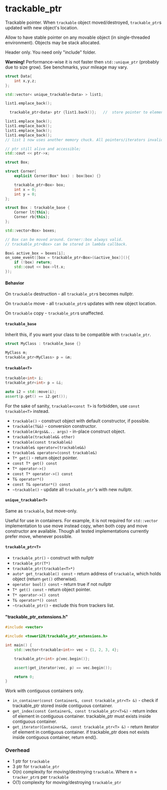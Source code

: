 # trackable_ptr

Trackable pointer. When `trackable` object moved/destroyed, `trackable_ptr`s updated with new object's location.

Allow to have stable pointer on any movable object (in single-threaded environment). Objects may be stack allocated.

Header only. You need only "include" folder.

**Warning!** Performance-wise it is not faster then `std::unique_ptr` (probably due to size grow). See benchmarks, your mileage may vary.

```c++
struct Data{
    int x,y,z;
};

std::vector< unique_trackable<Data> > list1;

list1.emplace_back();

  trackable_ptr<Data> ptr {list1.back()};	//  store pointer to element

list1.emplace_back();
list1.emplace_back();
list1.emplace_back();
list1.emplace_back();
// list 1 now uses another memory chuck. All pointers/iterators invalidated.

// ptr still alive and accessible;
std::cout << ptr->x;
```

```cpp
struct Box;

struct Corner{
    explicit Corner(Box* box) : box(box) {}

    trackable_ptr<Box> box;
    int x = 0;
    int y = 0;
};

struct Box : trackable_base {
    Corner lt{this};
    Corner rb{this};
};

std::vector<Box> boxes;

// Box can be moved around. Corner::box always valid.
// trackable_ptr<Box> can be stored in lambda callback.

Box& active_box = boxes[i];
on_some_event([box = trackable_ptr<Box>(&active_box)](){
    if (!box) return;
    std::cout << box->lt.x;
});
```

#### Behavior

On `trackable` destruction - all `trackable_ptr`s becomes nullptr.

On `trackable` move - all `trackable_ptr`s updates with new object location.

On `trackable` copy - `trackable_ptr`s unaffected.

#### `trackable_base`

Inherit this, if you want your class to be compatible with `trackable_ptr`.

```cpp
struct MyClass : trackable_base {}

MyClass m;
trackable_ptr<MyClass> p = &m;
```

#### `trackable<T>`

```cpp
trackable<int> i;
trackable_ptr<int> p = &i;

auto i2 = std::move(i);
assert(p.get() == i2.get());
```

For the sake of sanity, `trackable<const T>` is forbidden, use `const trackable<T>` instead.

 * `trackable()` - construct object with default constructor, if possible.
 * `trackable(T&&)` - conversion constructor.
 * `trackable(Args&&... args)` - in-place construct object.
 * `trackable(trackable&& other)`
 * `trackable(const trackable&)`
 * `trackable& operator=(trackable&&)`
 * `trackable& operator=(const trackable&)`
 * `T* get()` - return object pointer.
 * `const T* get() const`
 * `T* operator->()`
 * `const T* operator->() const`
 * `T& operator*()`
 * `const T& operator*() const`
 * `~trackable()` - update all `trackable_ptr`'s with new nullptr.

#### `unique_trackable<T>`

Same as `trackable`, but move-only.

Useful for use in containers. For example, it is not required for `std::vector` implementation to use move instead copy, when both copy and move constructor are available. Though all tested implementations currently prefer move, whenever possible.


#### `trackable_ptr<T>`

 * `trackable_ptr()` - construct with nullptr
 * `trackable_ptr(T*)`
 * `trackable_ptr(trackable<T>*)`
 * `auto* get_trackable() const` - return address of `trackable`, which holds object (return `get()` otherwise).
 * `operator bool() const` - return true if not nullptr
 * `T* get() const` - return object pointer.
 * `T* operator->() const`
 * `T& operator*() const`
 * `~trackable_ptr()` - exclude this from trackers list.


#### "trackable_ptr_extensions.h"

```c++
#include <vector>

#include <tower120/trackable_ptr_extensions.h>

int main() {
    std::vector<trackable<int>> vec = {1, 2, 3, 4};

    trackable_ptr<int> p{vec.begin()};

    assert(get_iterator(vec, p) == vec.begin());

    return 0;
}
```
Work with contiguous containers only.

 * `in_container(const Container&, const trackable_ptr<T> &)` - check if trackable_ptr stored inside contiguous container.
 * `get_index(const Container&, const trackable_ptr<T>&)` - return index of element in contiguous container. trackable_ptr must exists inside contiguous container.
 * `get_iterator(Container&&, const trackable_ptr<T> &)` - return iterator of element in contiguous container. if trackable_ptr does not exists inside contiguous container, return end().


### Overhead
 * 1 ptr for `trackable`
 * 3 ptr for `trackable_ptr`
 * O(n) complexity for moving/destroying `trackable`. Where n = `tracker_ptr`s per `trackable`
 * O(1) complexity for moving/destroying `trackable_ptr`
